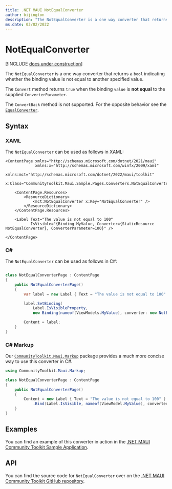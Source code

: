 ```yaml
---
title: .NET MAUI NotEqualConverter
author: bijington
description: "The NotEqualConverter is a one way converter that returns a `bool` indicating whether the binding value is not equal to another specified value."
ms.date: 03/02/2022
---
```


# NotEqualConverter

[!INCLUDE [docs under construction](../includes/preview-note.md)]

The `NotEqualConverter` is a one way converter that returns a `bool` indicating whether the binding value is not equal to another specified value.

The `Convert` method returns `true` when the binding `value` is **not equal** to the supplied `ConverterParameter`.

The `ConvertBack` method is not supported. For the opposite behavior see the [`EqualConverter`](equal-converter.md).

## Syntax

### XAML

The `NotEqualConverter` can be used as follows in XAML:

```xaml
<ContentPage xmlns="http://schemas.microsoft.com/dotnet/2021/maui"
             xmlns:x="http://schemas.microsoft.com/winfx/2009/xaml"
             xmlns:mct="http://schemas.microsoft.com/dotnet/2022/maui/toolkit"
             x:Class="CommunityToolkit.Maui.Sample.Pages.Converters.NotEqualConverterPage">

    <ContentPage.Resources>
        <ResourceDictionary>
            <mct:NotEqualConverter x:Key="NotEqualConverter" />
        </ResourceDictionary>
    </ContentPage.Resources>

    <Label Text="The value is not equal to 100"
           IsVisible="{Binding MyValue, Converter={StaticResource NotEqualConverter}, ConverterParameter=100}" />

</ContentPage>
```

### C#

The `NotEqualConverter` can be used as follows in C#:

```csharp

class NotEqualConverterPage : ContentPage
{
    public NotEqualConverterPage()
    {
        var label = new Label { Text = "The value is not equal to 100" };

		label.SetBinding(
			Label.IsVisibleProperty,
			new Binding(nameof(ViewModels.MyValue), converter: new NotEqualConverter());

		Content = label;
    }
}
```

### C# Markup

Our [`CommunityToolkit.Maui.Markup`](../markup/markup.md) package provides a much more concise way to use this converter in C#.

```csharp
using CommunityToolkit.Maui.Markup;

class NotEqualConverterPage : ContentPage
{
    public NotEqualConverterPage()
    {
        Content = new Label { Text = "The value is not equal to 100" }
            .Bind(Label.IsVisible, nameof(ViewModel.MyValue), converter: new NotEqualConverter();
    }
}
```

## Examples

You can find an example of this converter in action in the [.NET MAUI Community Toolkit Sample Application](https://github.com/CommunityToolkit/Maui/blob/main/samples/CommunityToolkit.Maui.Sample/Pages/Converters/NotEqualConverterPage.xaml).

## API

You can find the source code for `NotEqualConverter` over on the [.NET MAUI Community Toolkit GitHub repository](https://github.com/CommunityToolkit/Maui/blob/main/src/CommunityToolkit.Maui/Converters/NotEqualConverter.cs).